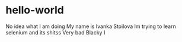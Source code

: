 # hello-world
No idea what I am doing
My name is Ivanka Stoilova Im trying to learn selenium and its shitss 
Very bad 
Blacky I
